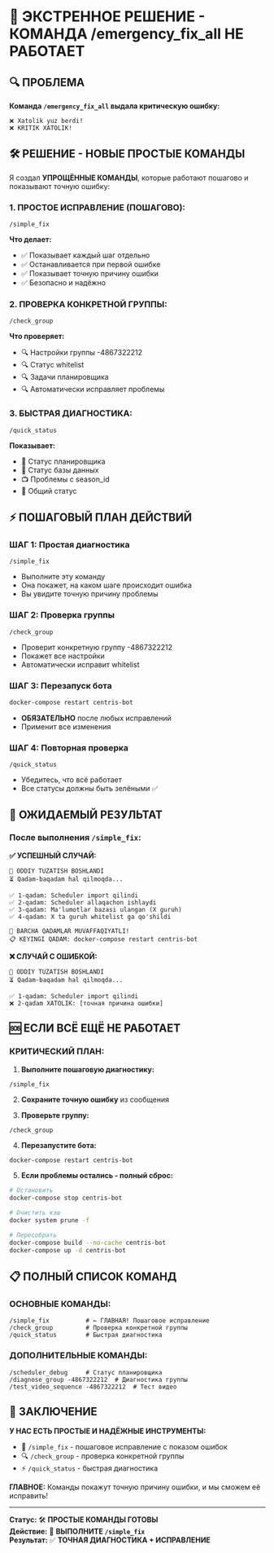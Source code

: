 # 🚨 ЭКСТРЕННОЕ РЕШЕНИЕ - КОМАНДА /emergency_fix_all НЕ РАБОТАЕТ

## 🔍 ПРОБЛЕМА

**Команда `/emergency_fix_all` выдала критическую ошибку:**
```
❌ Xatolik yuz berdi!
❌ KRITIK XATOLIK!
```

## 🛠️ РЕШЕНИЕ - НОВЫЕ ПРОСТЫЕ КОМАНДЫ

Я создал **УПРОЩЁННЫЕ КОМАНДЫ**, которые работают пошагово и показывают точную ошибку:

### **1. ПРОСТОЕ ИСПРАВЛЕНИЕ (ПОШАГОВО):**
```
/simple_fix
```

**Что делает:**
- ✅ Показывает каждый шаг отдельно
- ✅ Останавливается при первой ошибке
- ✅ Показывает точную причину ошибки
- ✅ Безопасно и надёжно

### **2. ПРОВЕРКА КОНКРЕТНОЙ ГРУППЫ:**
```
/check_group
```

**Что проверяет:**
- 🔍 Настройки группы -4867322212
- 🔍 Статус whitelist
- 🔍 Задачи планировщика
- 🔍 Автоматически исправляет проблемы

### **3. БЫСТРАЯ ДИАГНОСТИКА:**
```
/quick_status
```

**Показывает:**
- 🔄 Статус планировщика
- 💾 Статус базы данных
- 📺 Проблемы с season_id
- 🎯 Общий статус

## ⚡ ПОШАГОВЫЙ ПЛАН ДЕЙСТВИЙ

### **ШАГ 1: Простая диагностика**
```
/simple_fix
```
- Выполните эту команду
- Она покажет, на каком шаге происходит ошибка
- Вы увидите точную причину проблемы

### **ШАГ 2: Проверка группы**
```
/check_group
```
- Проверит конкретную группу -4867322212
- Покажет все настройки
- Автоматически исправит whitelist

### **ШАГ 3: Перезапуск бота**
```bash
docker-compose restart centris-bot
```
- **ОБЯЗАТЕЛЬНО** после любых исправлений
- Применит все изменения

### **ШАГ 4: Повторная проверка**
```
/quick_status
```
- Убедитесь, что всё работает
- Все статусы должны быть зелёными ✅

## 🎯 ОЖИДАЕМЫЙ РЕЗУЛЬТАТ

### **После выполнения `/simple_fix`:**

**✅ УСПЕШНЫЙ СЛУЧАЙ:**
```
🔧 ODDIY TUZATISH BOSHLANDI
⏳ Qadam-baqadam hal qilmoqda...

✅ 1-qadam: Scheduler import qilindi
✅ 2-qadam: Scheduler allaqachon ishlaydi
✅ 3-qadam: Ma'lumotlar bazasi ulangan (X guruh)
✅ 4-qadam: X ta guruh whitelist ga qo'shildi

🎉 BARCHA QADAMLAR MUVAFFAQIYATLI!
📋 KEYINGI QADAM: docker-compose restart centris-bot
```

**❌ СЛУЧАЙ С ОШИБКОЙ:**
```
🔧 ODDIY TUZATISH BOSHLANDI
⏳ Qadam-baqadam hal qilmoqda...

✅ 1-qadam: Scheduler import qilindi
❌ 2-qadam XATOLIK: [точная причина ошибки]
```

## 🆘 ЕСЛИ ВСЁ ЕЩЁ НЕ РАБОТАЕТ

### **КРИТИЧЕСКИЙ ПЛАН:**

1. **Выполните пошаговую диагностику:**
```
/simple_fix
```

2. **Сохраните точную ошибку** из сообщения

3. **Проверьте группу:**
```
/check_group
```

4. **Перезапустите бота:**
```bash
docker-compose restart centris-bot
```

5. **Если проблемы остались - полный сброс:**
```bash
# Остановить
docker-compose stop centris-bot

# Очистить кэш
docker system prune -f

# Пересобрать
docker-compose build --no-cache centris-bot
docker-compose up -d centris-bot
```

## 📋 ПОЛНЫЙ СПИСОК КОМАНД

### **ОСНОВНЫЕ КОМАНДЫ:**
```
/simple_fix          # ← ГЛАВНАЯ! Пошаговое исправление
/check_group         # Проверка конкретной группы
/quick_status        # Быстрая диагностика
```

### **ДОПОЛНИТЕЛЬНЫЕ КОМАНДЫ:**
```
/scheduler_debug     # Статус планировщика
/diagnose_group -4867322212  # Диагностика группы
/test_video_sequence -4867322212  # Тест видео
```

## 🎉 ЗАКЛЮЧЕНИЕ

**У НАС ЕСТЬ ПРОСТЫЕ И НАДЁЖНЫЕ ИНСТРУМЕНТЫ:**

- 🔧 `/simple_fix` - пошаговое исправление с показом ошибок
- 🔍 `/check_group` - проверка конкретной группы
- ⚡ `/quick_status` - быстрая диагностика

**ГЛАВНОЕ:** Команды покажут точную причину ошибки, и мы сможем её исправить!

---

**Статус:** 🛠️ **ПРОСТЫЕ КОМАНДЫ ГОТОВЫ**  
**Действие:** 🔧 **ВЫПОЛНИТЕ `/simple_fix`**  
**Результат:** ✅ **ТОЧНАЯ ДИАГНОСТИКА + ИСПРАВЛЕНИЕ**
